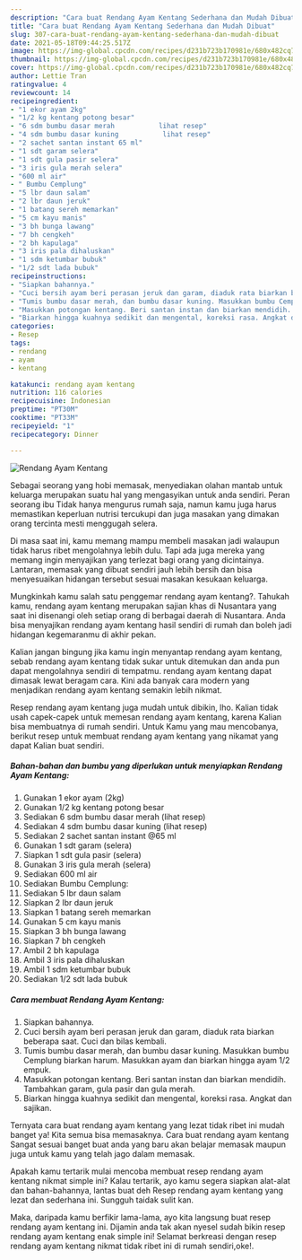```yaml
---
description: "Cara buat Rendang Ayam Kentang Sederhana dan Mudah Dibuat"
title: "Cara buat Rendang Ayam Kentang Sederhana dan Mudah Dibuat"
slug: 307-cara-buat-rendang-ayam-kentang-sederhana-dan-mudah-dibuat
date: 2021-05-18T09:44:25.517Z
image: https://img-global.cpcdn.com/recipes/d231b723b170981e/680x482cq70/rendang-ayam-kentang-foto-resep-utama.jpg
thumbnail: https://img-global.cpcdn.com/recipes/d231b723b170981e/680x482cq70/rendang-ayam-kentang-foto-resep-utama.jpg
cover: https://img-global.cpcdn.com/recipes/d231b723b170981e/680x482cq70/rendang-ayam-kentang-foto-resep-utama.jpg
author: Lettie Tran
ratingvalue: 4
reviewcount: 14
recipeingredient:
- "1 ekor ayam 2kg"
- "1/2 kg kentang potong besar"
- "6 sdm bumbu dasar merah           lihat resep"
- "4 sdm bumbu dasar kuning           lihat resep"
- "2 sachet santan instant 65 ml"
- "1 sdt garam selera"
- "1 sdt gula pasir selera"
- "3 iris gula merah selera"
- "600 ml air"
- " Bumbu Cemplung"
- "5 lbr daun salam"
- "2 lbr daun jeruk"
- "1 batang sereh memarkan"
- "5 cm kayu manis"
- "3 bh bunga lawang"
- "7 bh cengkeh"
- "2 bh kapulaga"
- "3 iris pala dihaluskan"
- "1 sdm ketumbar bubuk"
- "1/2 sdt lada bubuk"
recipeinstructions:
- "Siapkan bahannya."
- "Cuci bersih ayam beri perasan jeruk dan garam, diaduk rata biarkan beberapa saat. Cuci dan bilas kembali."
- "Tumis bumbu dasar merah, dan bumbu dasar kuning. Masukkan bumbu Cemplung biarkan harum. Masukkan ayam dan biarkan hingga ayam 1/2 empuk."
- "Masukkan potongan kentang. Beri santan instan dan biarkan mendidih. Tambahkan garam, gula pasir dan gula merah."
- "Biarkan hingga kuahnya sedikit dan mengental, koreksi rasa. Angkat dan sajikan."
categories:
- Resep
tags:
- rendang
- ayam
- kentang

katakunci: rendang ayam kentang 
nutrition: 116 calories
recipecuisine: Indonesian
preptime: "PT30M"
cooktime: "PT33M"
recipeyield: "1"
recipecategory: Dinner

---
```



![Rendang Ayam Kentang](https://img-global.cpcdn.com/recipes/d231b723b170981e/680x482cq70/rendang-ayam-kentang-foto-resep-utama.jpg)

Sebagai seorang yang hobi memasak, menyediakan olahan mantab untuk keluarga merupakan suatu hal yang mengasyikan untuk anda sendiri. Peran seorang ibu Tidak hanya mengurus rumah saja, namun kamu juga harus memastikan keperluan nutrisi tercukupi dan juga masakan yang dimakan orang tercinta mesti menggugah selera.

Di masa  saat ini, kamu memang mampu membeli masakan jadi walaupun tidak harus ribet mengolahnya lebih dulu. Tapi ada juga mereka yang memang ingin menyajikan yang terlezat bagi orang yang dicintainya. Lantaran, memasak yang dibuat sendiri jauh lebih bersih dan bisa menyesuaikan hidangan tersebut sesuai masakan kesukaan keluarga. 



Mungkinkah kamu salah satu penggemar rendang ayam kentang?. Tahukah kamu, rendang ayam kentang merupakan sajian khas di Nusantara yang saat ini disenangi oleh setiap orang di berbagai daerah di Nusantara. Anda bisa menyajikan rendang ayam kentang hasil sendiri di rumah dan boleh jadi hidangan kegemaranmu di akhir pekan.

Kalian jangan bingung jika kamu ingin menyantap rendang ayam kentang, sebab rendang ayam kentang tidak sukar untuk ditemukan dan anda pun dapat mengolahnya sendiri di tempatmu. rendang ayam kentang dapat dimasak lewat beragam cara. Kini ada banyak cara modern yang menjadikan rendang ayam kentang semakin lebih nikmat.

Resep rendang ayam kentang juga mudah untuk dibikin, lho. Kalian tidak usah capek-capek untuk memesan rendang ayam kentang, karena Kalian bisa membuatnya di rumah sendiri. Untuk Kamu yang mau mencobanya, berikut resep untuk membuat rendang ayam kentang yang nikamat yang dapat Kalian buat sendiri.

<!--inarticleads1-->

##### Bahan-bahan dan bumbu yang diperlukan untuk menyiapkan Rendang Ayam Kentang:

1. Gunakan 1 ekor ayam (2kg)
1. Gunakan 1/2 kg kentang potong besar
1. Sediakan 6 sdm bumbu dasar merah           (lihat resep)
1. Sediakan 4 sdm bumbu dasar kuning           (lihat resep)
1. Sediakan 2 sachet santan instant @65 ml
1. Gunakan 1 sdt garam (selera)
1. Siapkan 1 sdt gula pasir (selera)
1. Gunakan 3 iris gula merah (selera)
1. Sediakan 600 ml air
1. Sediakan  Bumbu Cemplung:
1. Sediakan 5 lbr daun salam
1. Siapkan 2 lbr daun jeruk
1. Siapkan 1 batang sereh memarkan
1. Gunakan 5 cm kayu manis
1. Siapkan 3 bh bunga lawang
1. Siapkan 7 bh cengkeh
1. Ambil 2 bh kapulaga
1. Ambil 3 iris pala dihaluskan
1. Ambil 1 sdm ketumbar bubuk
1. Sediakan 1/2 sdt lada bubuk




<!--inarticleads2-->

##### Cara membuat Rendang Ayam Kentang:

1. Siapkan bahannya.
1. Cuci bersih ayam beri perasan jeruk dan garam, diaduk rata biarkan beberapa saat. Cuci dan bilas kembali.
1. Tumis bumbu dasar merah, dan bumbu dasar kuning. Masukkan bumbu Cemplung biarkan harum. Masukkan ayam dan biarkan hingga ayam 1/2 empuk.
1. Masukkan potongan kentang. Beri santan instan dan biarkan mendidih. Tambahkan garam, gula pasir dan gula merah.
1. Biarkan hingga kuahnya sedikit dan mengental, koreksi rasa. Angkat dan sajikan.




Ternyata cara buat rendang ayam kentang yang lezat tidak ribet ini mudah banget ya! Kita semua bisa memasaknya. Cara buat rendang ayam kentang Sangat sesuai banget buat anda yang baru akan belajar memasak maupun juga untuk kamu yang telah jago dalam memasak.

Apakah kamu tertarik mulai mencoba membuat resep rendang ayam kentang nikmat simple ini? Kalau tertarik, ayo kamu segera siapkan alat-alat dan bahan-bahannya, lantas buat deh Resep rendang ayam kentang yang lezat dan sederhana ini. Sungguh taidak sulit kan. 

Maka, daripada kamu berfikir lama-lama, ayo kita langsung buat resep rendang ayam kentang ini. Dijamin anda tak akan nyesel sudah bikin resep rendang ayam kentang enak simple ini! Selamat berkreasi dengan resep rendang ayam kentang nikmat tidak ribet ini di rumah sendiri,oke!.

